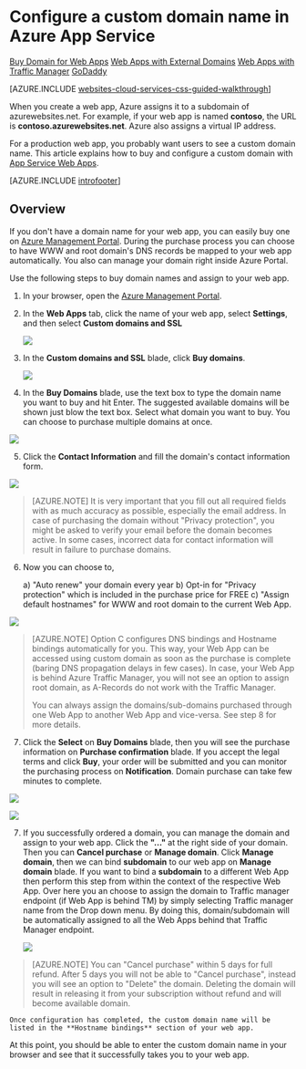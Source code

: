 
<properties
	pageTitle="How to buy a custom domain name in Azure App Service Web Apps"
	description="Learn how to buy a custom domain name with a web app in Azure App Service."
	services="app-service\web"
	documentationCenter=""
	authors="MikeWasson"
	manager="wpickett"
	editor=""/>

<tags
	ms.service="app-service-web"
	ms.workload="web"
	ms.tgt_pltfrm="na"
	ms.devlang="na"
	ms.topic="article"
	ms.date="05/21/2015"
	ms.author="mwasson"/>

# Configure a custom domain name in Azure App Service

<div class="dev-center-tutorial-selector sublanding">
  <a href="/documentation/articles/custom-dns-web-site-buydomains-web-app" title="Web Apps" class="current">Buy Domain for Web Apps</a>
  <a href="/documentation/articles/web-sites-custom-domain-name" title="Web Apps" class="current">Web Apps with External Domains</a>
  <a href="/documentation/articles/web-sites-traffic-manager-custom-domain-name/" title="Web Apps with Traffic Manager">Web Apps with Traffic Manager</a>  <a href="/documentation/articles/web-sites-godaddy-custom-domain-name" title="GoDaddy">GoDaddy</a>


</div>

[AZURE.INCLUDE [websites-cloud-services-css-guided-walkthrough](../includes/websites-cloud-services-css-guided-walkthrough.md)]

When you create a web app, Azure assigns it to a subdomain of azurewebsites.net. For example, if your web app is named **contoso**, the URL is **contoso.azurewebsites.net**. Azure also assigns a virtual IP address.

For a production web app, you probably want users to see a custom domain name. This article explains how to buy and configure a custom domain with [App Service Web Apps](http://go.microsoft.com/fwlink/?LinkId=529714). 

[AZURE.INCLUDE [introfooter](../includes/custom-dns-web-site-intro-notes.md)]


## Overview

If you don't have a domain name for your web app, you can easily buy one on [Azure Management Portal](https://portal.azure.com). During the purchase process you can choose to have WWW and root domain's DNS records be mapped to your web app automatically. You also can manage your domain right inside Azure Portal.


Use the following steps to buy domain names and assign to your web app.

1. In your browser, open the [Azure Management Portal](https://portal.azure.com).

2. In the **Web Apps** tab, click the name of your web app, select **Settings**, and then select **Custom domains and SSL**

	![](./media/custom-dns-web-site/dncmntask-cname-6.png)

3. In the **Custom domains and SSL** blade, click **Buy domains**.

	![](./media/custom-dns-web-site/dncmntask-cname-buydomains-1.png)

4. In the **Buy Domains** blade, use the text box to type the domain name you want to buy and hit Enter. The suggested available domains will be shown just blow the text box. Select what domain you want to buy. You can choose to purchase multiple domains at once. 

  ![](./media/custom-dns-web-site/dncmntask-cname-buydomains-2.png)

5. Click the **Contact Information** and fill the domain's contact information form.

  ![](./media/custom-dns-web-site/dncmntask-cname-buydomains-3.png)

> [AZURE.NOTE] It is very important that you fill out all required fields with as much accuracy as possible, especially the email address. In case of purchasing the domain without "Privacy protection", you might be asked to verify your email before the domain becomes active. In some cases, incorrect data for contact information will result in failure to purchase domains. 

6. Now you can choose to,

	a) "Auto renew" your domain every year
	b) Opt-in for "Privacy protection" which is included in the purchase price for FREE
	c) "Assign default hostnames" for WWW and root domain to the current Web App. 

  ![](./media/custom-dns-web-site/dncmntask-cname-buydomains-2.5.png)
  
> [AZURE.NOTE] Option C configures DNS bindings and Hostname bindings automatically for you.  This way, your Web App can be accessed using custom domain as soon as the purchase is complete (baring DNS propagation delays in few cases). In case, your Web App is behind Azure Traffic Manager, you will not see an option to assign root domain, as A-Records do not work with the Traffic Manager. 
>
>You can always assign the domains/sub-domains purchased through one Web App to another Web App and vice-versa. See step 8 for more details. 

	
7. Click the **Select** on **Buy Domains** blade, then you will see the purchase information on **Purchase confirmation** blade. If you accept the legal terms and click **Buy**, your order will be submitted and you can monitor the purchasing process on **Notification**. Domain purchase can take few minutes to complete. 

  ![](./media/custom-dns-web-site/dncmntask-cname-buydomains-4.png)

  ![](./media/custom-dns-web-site/dncmntask-cname-buydomains-5.png)

7. If you successfully ordered a domain, you can manage the domain and assign to your web app. Click the **"..."** at the right side of your domain. Then you can **Cancel purchase** or **Manage domain**. Click **Manage domain**, then we can bind **subdomain** to our web app on **Manage domain** blade. If you want to bind a  **subdomain** to a different Web App then perform this step from within the context of the respective Web App. Over here you an choose to assign the domain to Traffic manager endpoint (if Web App is behind TM) by simply selecting Traffic manager name from the Drop down menu. By doing this, domain/subdomain will be automatically assigned to all the Web Apps behind that Traffic Manager endpoint. 

	![](./media/custom-dns-web-site/dncmntask-cname-buydomains-6.png)

> [AZURE.NOTE] You can "Cancel purchase" within 5 days for full refund. After 5 days you will not be able to "Cancel purchase", instead you will see an option to "Delete" the domain. Deleting the domain will result in releasing it from your subscription without refund and will become available domain. 

	Once configuration has completed, the custom domain name will be listed in the **Hostname bindings** section of your web app.

At this point, you should be able to enter the custom domain name in your browser and see that it successfully takes you to your web app.
